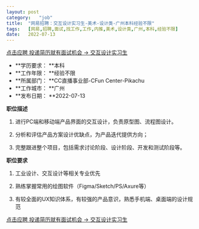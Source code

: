 ```yaml
---
layout:	post
category:	"job"
title:	"网易招聘：交互设计实习生-美术-设计类-广州本科经验不限"
tags:	[网易,招聘,面试,找工作,工作,内推,美术,设计类,广州,本科,经验不限]
date:	2022-07-13
---
```


[点击应聘 投递简历就有面试机会 ->  交互设计实习生](http://mobile.bole.netease.com/bole/boleDetail?id=29756&employeeId=346f03c3cda5f04c&key=all)



- **学历要求： **本科
- **工作年限： **经验不限
- **所属部门： **CC直播事业部-CFun Center-Pikachu
- **工作城市： **广州
- **发布日期： **2022-07-13



**职位描述**

1.	进行PC端和移动端产品界面的交互设计，负责原型图、流程图设计。

2.	分析和评估产品方案设计优缺点，为产品迭代提供方向；

3.	完整跟进整个项目，包括需求讨论阶段、设计阶段、开发和测试阶段等。



**职位要求**

1. 工业设计、交互设计等相关专业优先 

2. 熟练掌握常用的绘图软件（Figma/Sketch/PS/Axure等）

3. 有较全面的UX知识体系，有较强的产品意识，熟悉手机端、桌面端的设计规范



[点击应聘 投递简历就有面试机会 ->  交互设计实习生](http://mobile.bole.netease.com/bole/boleDetail?id=29756&employeeId=346f03c3cda5f04c&key=all)